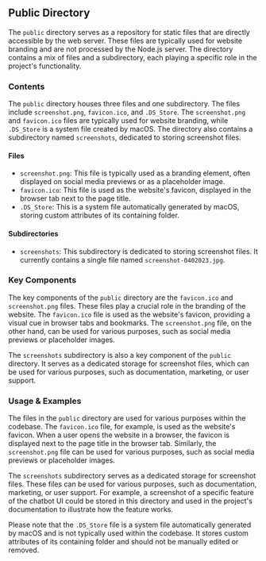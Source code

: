 
## Public Directory

The `public` directory serves as a repository for static files that are directly accessible by the web server. These files are typically used for website branding and are not processed by the Node.js server. The directory contains a mix of files and a subdirectory, each playing a specific role in the project's functionality.

### Contents

The `public` directory houses three files and one subdirectory. The files include `screenshot.png`, `favicon.ico`, and `.DS_Store`. The `screenshot.png` and `favicon.ico` files are typically used for website branding, while `.DS_Store` is a system file created by macOS. The directory also contains a subdirectory named `screenshots`, dedicated to storing screenshot files.

#### Files

- `screenshot.png`: This file is typically used as a branding element, often displayed on social media previews or as a placeholder image.
- `favicon.ico`: This file is used as the website's favicon, displayed in the browser tab next to the page title.
- `.DS_Store`: This is a system file automatically generated by macOS, storing custom attributes of its containing folder.

#### Subdirectories

- `screenshots`: This subdirectory is dedicated to storing screenshot files. It currently contains a single file named `screenshot-0402023.jpg`.

### Key Components

The key components of the `public` directory are the `favicon.ico` and `screenshot.png` files. These files play a crucial role in the branding of the website. The `favicon.ico` file is used as the website's favicon, providing a visual cue in browser tabs and bookmarks. The `screenshot.png` file, on the other hand, can be used for various purposes, such as social media previews or placeholder images.

The `screenshots` subdirectory is also a key component of the `public` directory. It serves as a dedicated storage for screenshot files, which can be used for various purposes, such as documentation, marketing, or user support.

### Usage & Examples

The files in the `public` directory are used for various purposes within the codebase. The `favicon.ico` file, for example, is used as the website's favicon. When a user opens the website in a browser, the favicon is displayed next to the page title in the browser tab. Similarly, the `screenshot.png` file can be used for various purposes, such as social media previews or placeholder images.

The `screenshots` subdirectory serves as a dedicated storage for screenshot files. These files can be used for various purposes, such as documentation, marketing, or user support. For example, a screenshot of a specific feature of the chatbot UI could be stored in this directory and used in the project's documentation to illustrate how the feature works.

Please note that the `.DS_Store` file is a system file automatically generated by macOS and is not typically used within the codebase. It stores custom attributes of its containing folder and should not be manually edited or removed.
